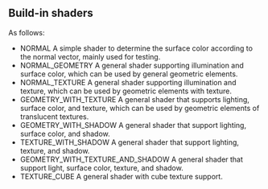 ## Build-in shaders

As follows:

- NORMAL A simple shader to determine the surface color according to the normal vector, mainly used for testing.
- NORMAL_GEOMETRY A general shader supporting illumination and surface color, which can be used by general geometric elements.
- NORMAL_TEXTURE A general shader supporting illumination and texture, which can be used by geometric elements with texture.
- GEOMETRY_WITH_TEXTURE A general shader that supports lighting, surface color, and texture, which can be used by geometric elements of translucent textures.
- GEOMETRY_WITH_SHADOW A general shader that support lighting, surface color, and shadow.
- TEXTURE_WITH_SHADOW A general shader that support lighting, texture, and shadow.
- GEOMETRY_WITH_TEXTURE_AND_SHADOW A general shader that support light, surface color, texture, and shadow.
- TEXTURE_CUBE A general shader with cube texture support.